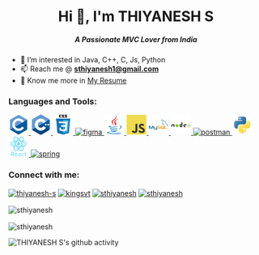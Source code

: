 <h1 align="center">Hi 👋, I'm THIYANESH S</h1>
<h5 align="center">A Passionate MVC Lover from India</h5>

- 👀 I’m interested in Java, C++, C, Js, Python
- 📫 Reach me @ **sthiyanesh1@gmail.com**
- 📄 Know me more in [My Resume](https://drive.google.com/file/d/1uBSFCM0c4ktJVWXPaY_kSGUTeGqWGcYH/view?usp=sharing)

<h3 align="left">Languages and Tools:</h3>
<p align="left"> <a href="https://www.cprogramming.com/" target="_blank" rel="noreferrer"> <img src="https://raw.githubusercontent.com/devicons/devicon/master/icons/c/c-original.svg" alt="c" width="40" height="40"/> </a> <a href="https://www.w3schools.com/cpp/" target="_blank" rel="noreferrer"> <img src="https://raw.githubusercontent.com/devicons/devicon/master/icons/cplusplus/cplusplus-original.svg" alt="cplusplus" width="40" height="40"/> </a> <a href="https://www.w3schools.com/css/" target="_blank" rel="noreferrer"> <img src="https://raw.githubusercontent.com/devicons/devicon/master/icons/css3/css3-original-wordmark.svg" alt="css3" width="40" height="40"/> </a> <a href="https://www.figma.com/" target="_blank" rel="noreferrer"> <img src="https://www.vectorlogo.zone/logos/figma/figma-icon.svg" alt="figma" width="40" height="40"/> </a> <a href="https://www.java.com" target="_blank" rel="noreferrer"> <img src="https://raw.githubusercontent.com/devicons/devicon/master/icons/java/java-original.svg" alt="java" width="40" height="40"/> </a> <a href="https://developer.mozilla.org/en-US/docs/Web/JavaScript" target="_blank" rel="noreferrer"> <img src="https://raw.githubusercontent.com/devicons/devicon/master/icons/javascript/javascript-original.svg" alt="javascript" width="40" height="40"/> </a> <a href="https://www.mysql.com/" target="_blank" rel="noreferrer"> <img src="https://raw.githubusercontent.com/devicons/devicon/master/icons/mysql/mysql-original-wordmark.svg" alt="mysql" width="40" height="40"/> </a> <a href="https://nodejs.org" target="_blank" rel="noreferrer"> <img src="https://raw.githubusercontent.com/devicons/devicon/master/icons/nodejs/nodejs-original-wordmark.svg" alt="nodejs" width="40" height="40"/> </a> <a href="https://postman.com" target="_blank" rel="noreferrer"> <img src="https://www.vectorlogo.zone/logos/getpostman/getpostman-icon.svg" alt="postman" width="40" height="40"/> </a> <a href="https://www.python.org" target="_blank" rel="noreferrer"> <img src="https://raw.githubusercontent.com/devicons/devicon/master/icons/python/python-original.svg" alt="python" width="40" height="40"/> </a> <a href="https://reactjs.org/" target="_blank" rel="noreferrer"> <img src="https://raw.githubusercontent.com/devicons/devicon/master/icons/react/react-original-wordmark.svg" alt="react" width="40" height="40"/> </a> <a href="https://spring.io/" target="_blank" rel="noreferrer"> <img src="https://www.vectorlogo.zone/logos/springio/springio-icon.svg" alt="spring" width="40" height="40"/> </a> </p>

<h3 align="left">Connect with me:</h3>
<p align="left">
<a href="https://linkedin.com/in/thiyanesh-s" target="blank"><img align="center" src="https://raw.githubusercontent.com/rahuldkjain/github-profile-readme-generator/master/src/images/icons/Social/linked-in-alt.svg" alt="thiyanesh-s" height="30" width="40" /></a>
<a href="https://www.leetcode.com/kingsvt" target="blank"><img align="center" src="https://raw.githubusercontent.com/rahuldkjain/github-profile-readme-generator/master/src/images/icons/Social/leet-code.svg" alt="kingsvt" height="30" width="40" /></a>
<a href="https://codeforces.com/profile/sthiyanesh" target="blank"><img align="center" src="https://raw.githubusercontent.com/rahuldkjain/github-profile-readme-generator/master/src/images/icons/Social/codeforces.svg" alt="sthiyanesh" height="30" width="40" /></a>
<a href="https://www.codechef.com/users/sthiyanesh" target="blank"><img align="center" src="https://cdn.jsdelivr.net/npm/simple-icons@3.1.0/icons/codechef.svg" alt="sthiyanesh" height="30" width="40" /></a>
</p>


<p><img align="center" src="https://github-readme-stats.vercel.app/api/top-langs?username=sthiyanesh&show_icons=true&locale=en&layout=compact" alt="sthiyanesh" /></p>

<p><img align="center" src="https://github-readme-streak-stats.herokuapp.com/?user=sthiyanesh" alt="sthiyanesh" /></p>

![THIYANESH S's github activity](https://activity-graph.herokuapp.com/graph?username=sthiyanesh&bg_color=1f1f1f&color=d1c7d0&line=f4f0f4&point=908e8e&area=true&hide_border=true)
